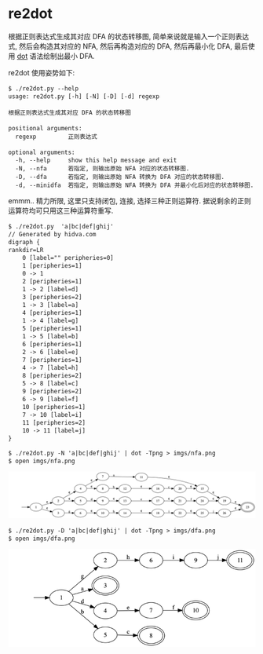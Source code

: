 # re2dot

根据正则表达式生成其对应 DFA 的状态转移图, 简单来说就是输入一个正则表达式, 然后会构造其对应的 NFA, 然后再构造对应的 DFA, 然后再最小化 DFA, 最后使用 [dot](http://graphviz.org) 语法绘制出最小 DFA. 

re2dot 使用姿势如下:

```
$ ./re2dot.py --help
usage: re2dot.py [-h] [-N] [-D] [-d] regexp

根据正则表达式生成其对应 DFA 的状态转移图

positional arguments:
  regexp         正则表达式

optional arguments:
  -h, --help     show this help message and exit
  -N, --nfa      若指定, 则输出原始 NFA 对应的状态转移图.
  -D, --dfa      若指定, 则输出原始 NFA 转换为 DFA 对应的状态转移图.
  -d, --minidfa  若指定, 则输出原始 NFA 转换为 DFA 并最小化后对应的状态转移图.
```

emmm.. 精力所限, 这里只支持闭包, 连接, 选择三种正则运算符. 据说剩余的正则运算符均可只用这三种运算符重写. 

```
$ ./re2dot.py  'a|bc|def|ghij'
// Generated by hidva.com
digraph {
rankdir=LR
	0 [label="" peripheries=0]
	1 [peripheries=1]
	0 -> 1
	2 [peripheries=1]
	1 -> 2 [label=d]
	3 [peripheries=2]
	1 -> 3 [label=a]
	4 [peripheries=1]
	1 -> 4 [label=g]
	5 [peripheries=1]
	1 -> 5 [label=b]
	6 [peripheries=1]
	2 -> 6 [label=e]
	7 [peripheries=1]
	4 -> 7 [label=h]
	8 [peripheries=2]
	5 -> 8 [label=c]
	9 [peripheries=2]
	6 -> 9 [label=f]
	10 [peripheries=1]
	7 -> 10 [label=i]
	11 [peripheries=2]
	10 -> 11 [label=j]
}
```

```
$ ./re2dot.py -N 'a|bc|def|ghij' | dot -Tpng > imgs/nfa.png
$ open imgs/nfa.png
```

![abc](https://github.com/hidva/re2dot/blob/master/imgs/nfa.png)

```
$ ./re2dot.py -D 'a|bc|def|ghij' | dot -Tpng > imgs/dfa.png
$ open imgs/dfa.png
```

![abc](https://github.com/hidva/re2dot/blob/master/imgs/dfa.png)
